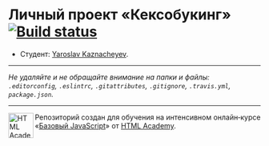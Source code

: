 # Личный проект «Кексобукинг» [![Build status][travis-image]][travis-url]

* Студент: [Yaroslav Kaznacheyev](https://up.htmlacademy.ru/javascript/9/user/121510).

---

_Не удаляйте и не обращайте внимание на папки и файлы:_<br>
_`.editorconfig`, `.eslintrc`, `.gitattributes`, `.gitignore`, `.travis.yml`, `package.json`._

---

<a href="https://htmlacademy.ru/intensive/javascript"><img align="left" width="50" height="50" title="HTML Academy" src="https://up.htmlacademy.ru/static/img/intensive/javascript/logo-for-github.svg"></a>

Репозиторий создан для обучения на интенсивном онлайн‑курсе «[Базовый JavaScript](https://htmlacademy.ru/intensive/javascript)» от [HTML Academy](https://htmlacademy.ru).

[travis-image]: https://travis-ci.org/htmlacademy-javascript/121510-keksobooking.svg?branch=master
[travis-url]: https://travis-ci.org/htmlacademy-javascript/121510-keksobooking
